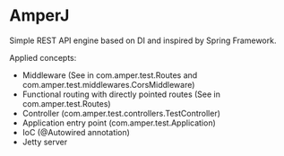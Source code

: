 # AmperJ
Simple REST API engine based on DI and inspired by Spring Framework. 

Applied concepts:
* Middleware (See in com.amper.test.Routes and com.amper.test.middlewares.CorsMiddleware)
* Functional routing with directly pointed routes (See in com.amper.test.Routes)
* Controller (com.amper.test.controllers.TestController)
* Application entry point (com.amper.test.Application)
* IoC (@Autowired annotation)
* Jetty server
